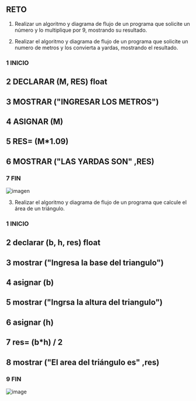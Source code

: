 ## RETO
1. Realizar un algoritmo y diagrama de flujo de un programa que solicite un número y lo multiplique por 9, mostrando su resultado.
   
    

2. Realizar el algoritmo y diagrama de flujo de un programa que solicite un numero de metros y los convierta a yardas, mostrando el resultado.

### 1 INICIO
## 2 DECLARAR (M, RES) float
## 3 MOSTRAR ("INGRESAR LOS METROS")
## 4 ASIGNAR (M)
## 5 RES= (M*1.09)
## 6 MOSTRAR ("LAS YARDAS SON" ,RES)
### 7 FIN
![imagen](https://user-images.githubusercontent.com/104279743/167272552-78e5b719-d9ba-4b65-bee3-4273b798c97e.png)

  
    


3. Realizar el algoritmo y diagrama de flujo de un programa que calcule el área de un triángulo.

 ### 1 INICIO
 ## 2 declarar (b, h, res) float
 ## 3 mostrar ("Ingresa la base del triangulo")
 ## 4 asignar (b)
 ## 5 mostrar ("Ingrsa la altura del triangulo")
 ## 6 asignar (h)
 ## 7 res= (b*h) / 2
 ## 8 mostrar ("El area del triángulo es" ,res)
 ### 9 FIN
![image](https://user-images.githubusercontent.com/104279743/167318480-4e1ea35e-57c2-4930-be2b-7b0e50657841.png)
